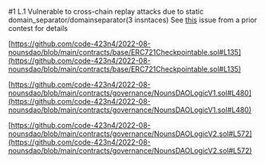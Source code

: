 #1 L.1 Vulnerable to cross-chain replay attacks due to static domain_separator/domainseparator(3 insntaces)
See [this](https://github.com/code-423n4/2021-04-maple-findings/issues/2) issue from a prior contest for details

[https://github.com/code-423n4/2022-08-nounsdao/blob/main/contracts/base/ERC721Checkpointable.sol#L135](https://github.com/code-423n4/2022-08-nounsdao/blob/main/contracts/base/ERC721Checkpointable.sol#L135)

[https://github.com/code-423n4/2022-08-nounsdao/blob/main/contracts/governance/NounsDAOLogicV1.sol#L480](https://github.com/code-423n4/2022-08-nounsdao/blob/main/contracts/governance/NounsDAOLogicV1.sol#L480)

[https://github.com/code-423n4/2022-08-nounsdao/blob/main/contracts/governance/NounsDAOLogicV2.sol#L572](https://github.com/code-423n4/2022-08-nounsdao/blob/main/contracts/governance/NounsDAOLogicV2.sol#L572)